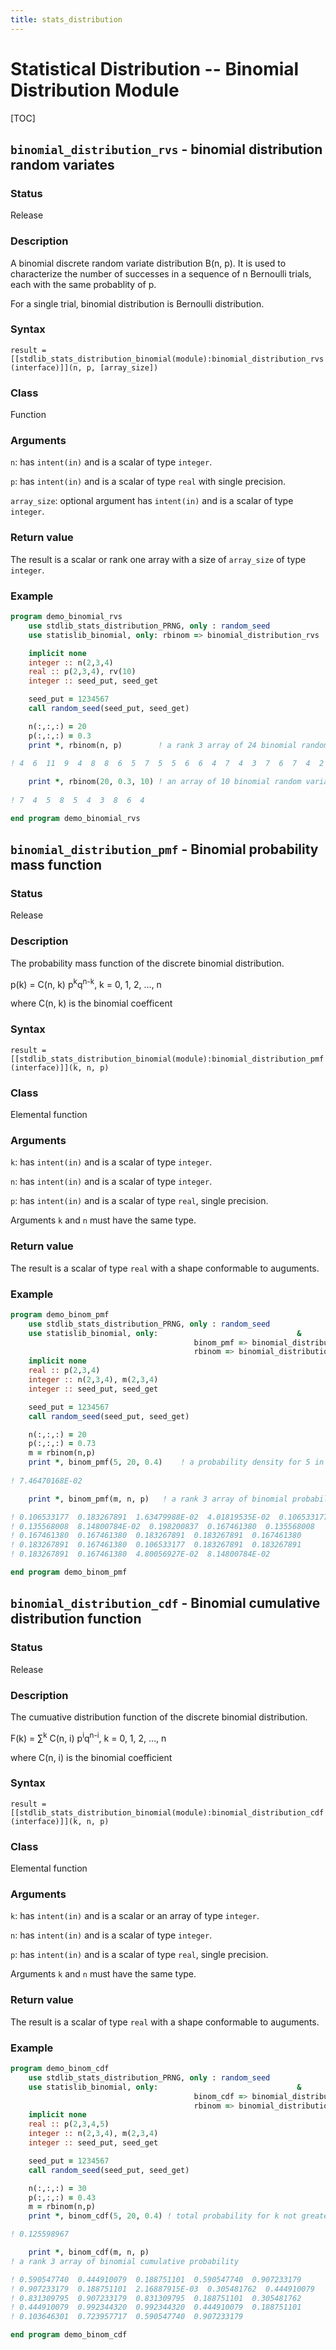 ```yaml
---
title: stats_distribution
---
```


# Statistical Distribution -- Binomial Distribution Module

[TOC]


## `binomial_distribution_rvs` - binomial distribution random variates

### Status

Release

### Description

A binomial discrete random variate distribution B(n, p). It is used to characterize the number of successes in a sequence of n Bernoulli trials, each with the same probablity of p.

For a single trial, binomial distribution is Bernoulli distribution.

### Syntax

`result = [[stdlib_stats_distribution_binomial(module):binomial_distribution_rvs(interface)]](n, p, [array_size])`

### Class

Function

### Arguments

`n`: has `intent(in)` and is a scalar of type `integer`.

`p`: has `intent(in)` and is a scalar of type `real` with single precision.

`array_size`: optional argument has `intent(in)` and is a scalar of type `integer`.

### Return value

The result is a scalar or rank one array with a size of `array_size` of type `integer`.

### Example

```fortran
program demo_binomial_rvs
    use stdlib_stats_distribution_PRNG, only : random_seed
    use statislib_binomial, only: rbinom => binomial_distribution_rvs

    implicit none
    integer :: n(2,3,4)
    real :: p(2,3,4), rv(10)
	integer :: seed_put, seed_get

    seed_put = 1234567
    call random_seed(seed_put, seed_get)

    n(:,:,:) = 20
    p(:,:,:) = 0.3
    print *, rbinom(n, p)        ! a rank 3 array of 24 binomial random variate
	
! 4  6  11  9  4  8  8  6  5  7  5  5  6  6  4  7  4  3  7  6  7  4  2  8

    print *, rbinom(20, 0.3, 10) ! an array of 10 binomial random variates 
	
! 7  4  5  8  5  4  3  8  6  4

end program demo_binomial_rvs
```

## `binomial_distribution_pmf` - Binomial probability mass function

### Status

Release

### Description

The probability mass function of the discrete binomial distribution.

p(k) = C(n, k) p<sup>k</sup>q<sup>n-k</sup>, k = 0, 1, 2, &hellip;, n

where C(n, k) is the binomial coefficent

### Syntax

`result = [[stdlib_stats_distribution_binomial(module):binomial_distribution_pmf(interface)]](k, n, p)`

### Class

Elemental function

### Arguments

`k`: has `intent(in)` and is a scalar of type `integer`.

`n`: has `intent(in)` and is a scalar of type `integer`.

`p`: has `intent(in)` and is a scalar of type `real`, single precision.

Arguments `k` and `n` must have the same type.

### Return value

The result is a scalar of type `real` with a shape conformable to auguments.

### Example

```fortran
program demo_binom_pmf
    use stdlib_stats_distribution_PRNG, only : random_seed
    use statislib_binomial, only:                               &
	                                     binom_pmf => binomial_distribution_pmf,&
                                         rbinom => binomial_distribution_rvs
    implicit none
    real :: p(2,3,4)
    integer :: n(2,3,4), m(2,3,4)
	integer :: seed_put, seed_get

    seed_put = 1234567
    call random_seed(seed_put, seed_get)

    n(:,:,:) = 20
    p(:,:,:) = 0.73
    m = rbinom(n,p)
    print *, binom_pmf(5, 20, 0.4)    ! a probability density for 5 in binomial
	
! 7.46470168E-02

    print *, binom_pmf(m, n, p)   ! a rank 3 array of binomial probability density

! 0.106533177  0.183267891  1.63479988E-02  4.01819535E-02  0.106533177 
! 0.135568008  8.14800784E-02  0.198200837  0.167461380  0.135568008 
! 0.167461380  0.167461380  0.183267891  0.183267891  0.167461380 
! 0.183267891  0.167461380  0.106533177  0.183267891  0.183267891 
! 0.183267891  0.167461380  4.80056927E-02  8.14800784E-02

end program demo_binom_pmf
```

## `binomial_distribution_cdf` - Binomial cumulative distribution function

### Status

Release

### Description

The cumuative distribution function of the discrete binomial distribution.

F(k) = &sum;<sup>k</sup> C(n, i) p<sup>i</sup>q<sup>n-i</sup>, k = 0, 1, 2, &hellip;, n

where C(n, i) is the binomial coefficient

### Syntax

`result = [[stdlib_stats_distribution_binomial(module):binomial_distribution_cdf(interface)]](k, n, p)`

### Class

Elemental function

### Arguments

`k`: has `intent(in)` and is a scalar or an array of type `integer`.

`n`: has `intent(in)` and is a scalar of type `integer`.

`p`: has `intent(in)` and is a scalar of type `real`, single precision.

Arguments `k` and `n` must have the same type.

### Return value

The result is a scalar of type `real` with a shape conformable to auguments.

### Example

```fortran
program demo_binom_cdf
    use stdlib_stats_distribution_PRNG, only : random_seed
    use statislib_binomial, only:                               &
	                                     binom_cdf => binomial_distribution_cdf,&
	                                     rbinom => binomial_distribution_rvs
    implicit none
    real :: p(2,3,4,5)
    integer :: n(2,3,4), m(2,3,4)
	integer :: seed_put, seed_get

    seed_put = 1234567
    call random_seed(seed_put, seed_get)

    n(:,:,:) = 30
    p(:,:,:) = 0.43
    m = rbinom(n,p)
    print *, binom_cdf(5, 20, 0.4) ! total probability for k not greater than 5

! 0.125598967

    print *, binom_cdf(m, n, p) 
! a rank 3 array of binomial cumulative probability

! 0.590547740  0.444910079  0.188751101  0.590547740  0.907233179 
! 0.907233179  0.188751101  2.16887915E-03  0.305481762  0.444910079 
! 0.831309795  0.907233179  0.831309795  0.188751101  0.305481762 
! 0.444910079  0.992344320  0.992344320  0.444910079  0.188751101 
! 0.103646301  0.723957717  0.590547740  0.907233179

end program demo_binom_cdf
```
